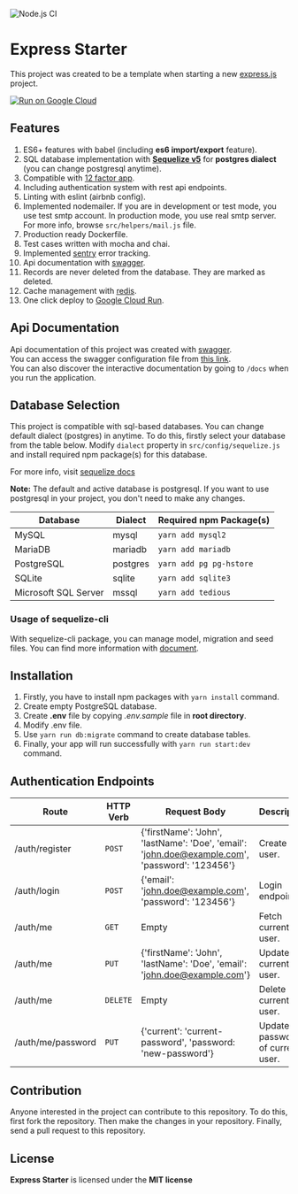 ![Node.js CI](https://github.com/mucahitnezir/express-starter/workflows/Node.js%20CI/badge.svg?branch=master)

# Express Starter

This project was created to be a template when starting a new [express.js](https://github.com/expressjs/express) project.

[![Run on Google Cloud](https://deploy.cloud.run/button.svg)](https://deploy.cloud.run?git_repo=https://github.com/mucahitnezir/express-starter.git)

## Features

1. ES6+ features with babel (including **es6 import/export** feature).
2. SQL database implementation with **[Sequelize v5](https://sequelize.org/v5/index.html)** for **postgres dialect** (you can change postgresql anytime).
3. Compatible with [12 factor app](https://12factor.net/).
4. Including authentication system with rest api endpoints.
5. Linting with eslint (airbnb config).
6. Implemented nodemailer. If you are in development or test mode, you use test smtp account. In production mode, you use real smtp server.
For more info, browse `src/helpers/mail.js` file.
7. Production ready Dockerfile.
8. Test cases written with mocha and chai.
9. Implemented [sentry](https://sentry.io) error tracking.
10. Api documentation with [swagger](https://swagger.io/).
11. Records are never deleted from the database. They are marked as deleted.
12. Cache management with [redis](https://redis.io/).
13. One click deploy to [Google Cloud Run](https://cloud.google.com/run).

## Api Documentation
Api documentation of this project was created with [swagger](https://swagger.io/).  
You can access the swagger configuration file from [this link](https://app.swaggerhub.com/apis/mucahitnezir/express-starter/).  
You can also discover the interactive documentation by going to `/docs` when you run the application.

## Database Selection
This project is compatible with sql-based databases. You can change default dialect (postgres) in anytime.
To do this, firstly select your database from the table below.
Modify `dialect` property in `src/config/sequelize.js` and install required npm package(s) for this database.

For more info, visit [sequelize docs](https://sequelize.org/v5/manual/dialects.html)

**Note:** The default and active database is postgresql.
If you want to use postgresql in your project, you don't need to make any changes.

| Database | Dialect | Required npm Package(s) |
| --- | --- | --- |
| MySQL | mysql | `yarn add mysql2` |
| MariaDB | mariadb | `yarn add mariadb` |
| PostgreSQL | postgres | `yarn add pg pg-hstore` |
| SQLite | sqlite | `yarn add sqlite3` |
| Microsoft SQL Server | mssql | `yarn add tedious` |

### Usage of sequelize-cli
With sequelize-cli package, you can manage model, migration and seed files.
You can find more information with [document](https://sequelize.org/v5/manual/migrations.html). 

## Installation
1. Firstly, you have to install npm packages with ``yarn install`` command.
2. Create empty PostgreSQL database.
4. Create **.env** file by copying *.env.sample* file in **root directory**.
5. Modify .env file.
6. Use `yarn run db:migrate` command to create database tables.
8. Finally, your app will run successfully with ``yarn run start:dev`` command.

## Authentication Endpoints

| Route | HTTP Verb | Request Body | Description |
| --- | --- | --- | --- |
| /auth/register | `POST` | {'firstName': 'John', 'lastName': 'Doe', 'email': 'john.doe@example.com', 'password': '123456'} | Create new user. |
| /auth/login | `POST` | {'email': 'john.doe@example.com', 'password': '123456'} | Login endpoint. |
| /auth/me | `GET` | Empty | Fetch current user. |
| /auth/me | `PUT` | {'firstName': 'John', 'lastName': 'Doe', 'email': 'john.doe@example.com'} | Update current user. |
| /auth/me | `DELETE` | Empty | Delete current user. |
| /auth/me/password | `PUT` | {'current': 'current-password', 'password: 'new-password'} | Update password of current user. |

## Contribution
Anyone interested in the project can contribute to this repository. To do this, first fork the repository.
Then make the changes in your repository. Finally, send a pull request to this repository.

## License
**Express Starter** is licensed under the **MIT license**
